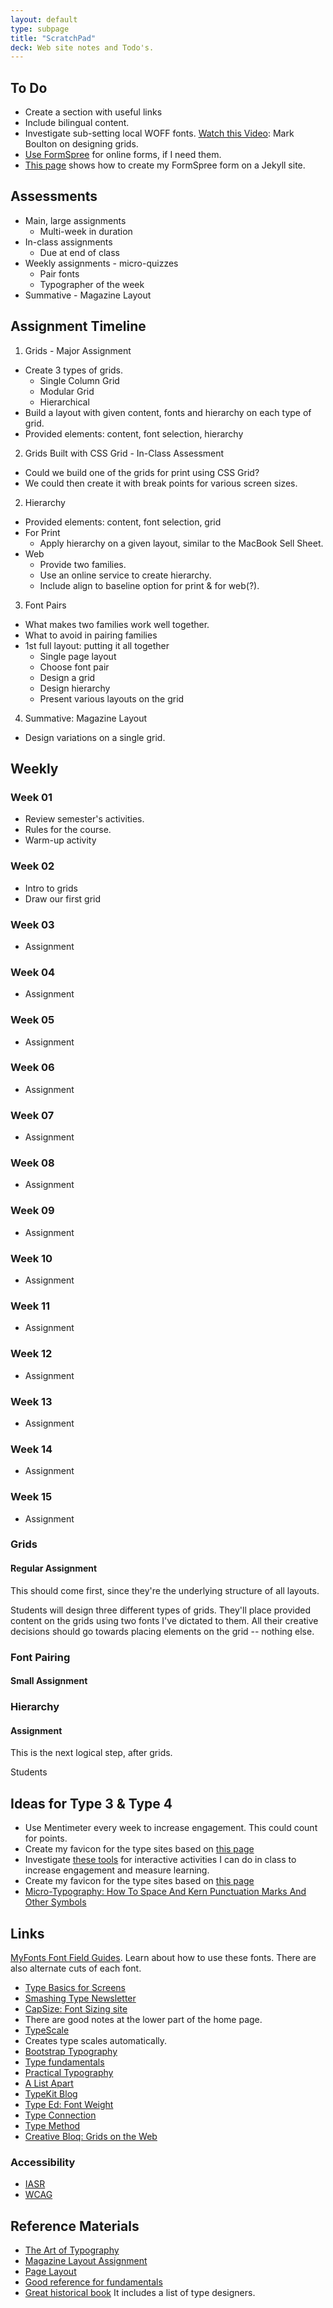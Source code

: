 ```yaml
---
layout: default
type: subpage
title: "ScratchPad"
deck: Web site notes and Todo's.
---
```


## To Do

- Create a section with useful links
- Include bilingual content.
- Investigate sub-setting local WOFF fonts.
[Watch this Video](https://vimeo.com/239782886): Mark Boulton on designing grids.
- [Use FormSpree](https://formspree.io/) for online forms, if I need them.
- [This page](https://blog.webjeda.com/jekyll-snippets/) shows how to create my FormSpree form on a Jekyll site.

## Assessments

- Main, large assignments
  - Multi-week in duration
- In-class assignments
  - Due at end of class
- Weekly assignments - micro-quizzes
  - Pair fonts
  - Typographer of the week
- Summative - Magazine Layout

## Assignment Timeline

1. Grids - Major Assignment
- Create 3 types of grids.
  - Single Column Grid
  - Modular Grid
  - Hierarchical
- Build a layout with given content, fonts and hierarchy on each type of grid.
- Provided elements: content, font selection, hierarchy
2. Grids Built with CSS Grid - In-Class Assessment
- Could we build one of the grids for print using CSS Grid?
- We could then create it with break points for various screen sizes.
2. Hierarchy
- Provided elements: content, font selection, grid
- For Print
  - Apply hierarchy on a given layout, similar to the MacBook Sell Sheet.
- Web
  - Provide two families.
  - Use an online service to create hierarchy.
  - Include align to baseline option for print & for web(?).
3. Font Pairs
- What makes two families work well together.
- What to avoid in pairing families
- 1st full layout: putting it all together
  - Single page layout
  - Choose font pair
  - Design a grid
  - Design hierarchy
  - Present various layouts on the grid
4. Summative: Magazine Layout
- Design variations on a single grid.

## Weekly

### Week 01

- Review semester's activities.
- Rules for the course.
- Warm-up activity

### Week 02

- Intro to grids
- Draw our first grid

### Week 03

- Assignment

### Week 04

- Assignment

### Week 05

- Assignment

### Week 06

- Assignment

### Week 07

- Assignment

### Week 08

- Assignment

### Week 09

- Assignment

### Week 10

- Assignment

### Week 11

- Assignment

### Week 12

- Assignment

### Week 13

- Assignment

### Week 14

- Assignment

### Week 15

- Assignment



### Grids
#### Regular Assignment

This should come first, since they're the underlying structure of all layouts.

Students will design three different types of grids. They'll place provided content on the grids using two fonts I've dictated to them. All their creative decisions should go towards placing elements on the grid -- nothing else.

### Font Pairing
#### Small Assignment



### Hierarchy
#### Assignment

This is the next logical step, after grids.

Students



## Ideas for Type 3 & Type 4

- Use Mentimeter every week to increase engagement. This could count for points.
- Create my favicon for the type sites based on [this page](https://evilmartians.com/chronicles/how-to-favicon-in-2021-six-files-that-fit-most-needs)
- Investigate [these tools](https://www.algonquincollege.com/lts/top-tools/) for interactive activities I can do in class to increase engagement and measure learning.
- Create my favicon for the type sites based on [this page](https://evilmartians.com/chronicles/how-to-favicon-in-2021-six-files-that-fit-most-needs)
- [Micro-Typography: How To Space And Kern Punctuation Marks And Other Symbols](https://www.smashingmagazine.com/2020/05/micro-typography-space-kern-punctuation-marks-symbols/)

## Links

[MyFonts Font Field Guides](https://www.myfonts.com/content/font-field-guide). Learn about how to use these fonts. There are also alternate cuts of each font.

- [Type Basics for Screens](https://www.smashingmagazine.com/2018/06/reference-guide-typography-mobile-web-design/)
- [Smashing Type Newsletter](https://mailchi.mp/smashingmagazine/smashing-newsletter-298-web-typography?e=db00feeaa2)
- [CapSize: Font Sizing site](https://seek-oss.github.io/capsize/)
- There are good notes at the lower part of the home page.
- [TypeScale](https://type-scale.com)
- Creates type scales automatically.
- [Bootstrap Typography](https://getbootstrap.com/docs/3.3/css/)
- [Type fundamentals](https://cssclass.com/2020/05/18/css-basics-for-typography/)
- [Practical Typography](https://practicaltypography.com/)
- [A List Apart](https://alistapart.com/article/how-we-read/)
- [TypeKit Blog](https://blog.typekit.com/)
- [Type Ed: Font Weight](https://type-ed.com/resources/rag-right/2017/11/13/font-weight-size)
- [Type Connection](http://www.typeconnection.com/index.php)
- [Type Method](https://type.method.ac/)
- [Creative Bloq: Grids on the Web](https://www.creativebloq.com/web-design/grid-theory-41411345)

### Accessibility

- [IASR](https://www.aoda.ca/what-is-the-integrated-accessibility-standards-regulation-iasr/)
- [WCAG](https://www.w3.org/TR/WCAG20/)

## Reference Materials

- [The Art of Typography](https://learning.oreilly.com/library/view/the-art-of/9781315301532/)
- [Magazine Layout Assignment](https://learning.oreilly.com/library/view/the-type-project/9780136816034/ch34.xhtml#ch34)
- [Page Layout](https://learning.oreilly.com/library/view/lessons-in-typography/9780133993738/ch05.html)
- [Good reference for fundamentals](https://learning.oreilly.com/library/view/design-elements-typography/9781592537679/)
- [Great historical book](https://learning.oreilly.com/library/view/typography-referenced/9781592537020/) It includes a list of type designers.
